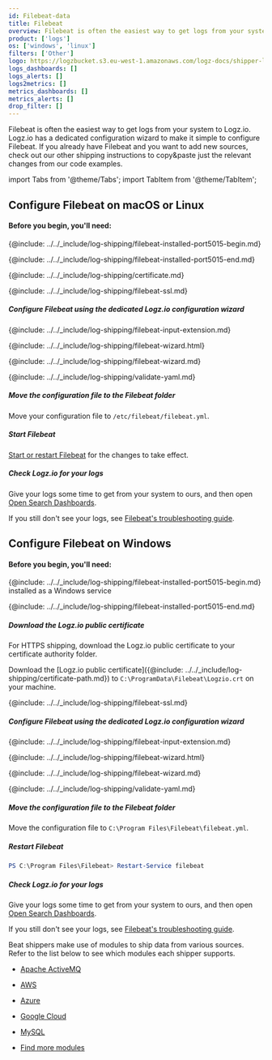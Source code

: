 ```yaml
---
id: Filebeat-data
title: Filebeat
overview: Filebeat is often the easiest way to get logs from your system to Logz.io. Logz.io has a dedicated configuration wizard to make it simple to configure Filebeat. If you already have Filebeat and you want to add new sources, check out our other shipping instructions to copy&paste just the relevant changes from our code examples.
product: ['logs']
os: ['windows', 'linux']
filters: ['Other']
logo: https://logzbucket.s3.eu-west-1.amazonaws.com/logz-docs/shipper-logos/beats.svg
logs_dashboards: []
logs_alerts: []
logs2metrics: []
metrics_dashboards: []
metrics_alerts: []
drop_filter: []
---
```



Filebeat is often the easiest way to get logs from your system to Logz.io. Logz.io has a dedicated configuration wizard to make it simple to configure Filebeat. If you already have Filebeat and you want to add new sources, check out our other shipping instructions to copy&paste just the relevant changes from our code examples.

import Tabs from '@theme/Tabs';
import TabItem from '@theme/TabItem';

<Tabs>
<TabItem value="macos-or-linux" label="macOS or Linux" default>

## Configure Filebeat on macOS or Linux

#### Before you begin, you'll need:

{@include: ../../_include/log-shipping/filebeat-installed-port5015-begin.md} 

{@include: ../../_include/log-shipping/filebeat-installed-port5015-end.md}

{@include: ../../_include/log-shipping/certificate.md}

{@include: ../../_include/log-shipping/filebeat-ssl.md}

##### Configure Filebeat using the dedicated Logz.io configuration wizard

{@include: ../../_include/log-shipping/filebeat-input-extension.md}

{@include: ../../_include/log-shipping/filebeat-wizard.html}

<!-- logzio-inject:filebeat-wizard:os-linux -->


{@include: ../../_include/log-shipping/filebeat-wizard.md}


{@include: ../../_include/log-shipping/validate-yaml.md}


##### Move the configuration file to the Filebeat folder

Move your configuration file to `/etc/filebeat/filebeat.yml`.

##### Start Filebeat

[Start or restart Filebeat](https://www.elastic.co/guide/en/beats/filebeat/master/filebeat-starting.html) for the changes to take effect.

##### Check Logz.io for your logs

Give your logs some time to get from your system to ours, and then open [Open Search Dashboards](https://app.logz.io/#/dashboard/osd).

If you still don't see your logs, see [Filebeat's troubleshooting guide](https://docs.logz.io/docs/user-guide/log-management/troubleshooting/troubleshooting-filebeat/).

 
 </TabItem>
<TabItem value="windows" label="Windows" default>


## Configure Filebeat on Windows

#### Before you begin, you'll need:

{@include: ../../_include/log-shipping/filebeat-installed-port5015-begin.md} installed as a Windows service

{@include: ../../_include/log-shipping/filebeat-installed-port5015-end.md}

 
##### Download the Logz.io public certificate

For HTTPS shipping, download the Logz.io public certificate to your certificate authority folder.

Download the
[Logz.io public certificate]({@include: ../../_include/log-shipping/certificate-path.md})
to `C:\ProgramData\Filebeat\Logzio.crt`
on your machine.

{@include: ../../_include/log-shipping/filebeat-ssl.md}


##### Configure Filebeat using the dedicated Logz.io configuration wizard

{@include: ../../_include/log-shipping/filebeat-input-extension.md}

{@include: ../../_include/log-shipping/filebeat-wizard.html}


<!-- logzio-inject:filebeat-wizard:os-windows -->


{@include: ../../_include/log-shipping/filebeat-wizard.md}


{@include: ../../_include/log-shipping/validate-yaml.md}

##### Move the configuration file to the Filebeat folder

Move the configuration file to `C:\Program Files\Filebeat\filebeat.yml`.

##### Restart Filebeat

```powershell
PS C:\Program Files\Filebeat> Restart-Service filebeat
```

##### Check Logz.io for your logs

Give your logs some time to get from your system to ours, and then open [Open Search Dashboards](https://app.logz.io/#/dashboard/osd).

If you still don't see your logs, see [Filebeat's troubleshooting guide](https://docs.logz.io/docs/user-guide/log-management/troubleshooting/troubleshooting-filebeat/).
 
 </TabItem>
<Tabs>
 

Beat shippers make use of modules to ship data from various sources. Refer to the list below to see which modules each shipper supports.

* [Apache ActiveMQ](https://www.elastic.co/guide/en/beats/filebeat/current/filebeat-module-activemq.html#filebeat-module-activemq)

* [AWS](https://www.elastic.co/guide/en/beats/filebeat/current/filebeat-module-aws.html)

* [Azure](https://www.elastic.co/guide/en/beats/filebeat/current/filebeat-module-azure.html)

* [Google Cloud](https://www.elastic.co/guide/en/beats/filebeat/current/filebeat-module-gcp.html)

* [MySQL](https://www.elastic.co/guide/en/beats/filebeat/current/filebeat-module-mysql.html)

* [Find more modules](https://www.elastic.co/guide/en/beats/filebeat/current/filebeat-modules.html)



  
